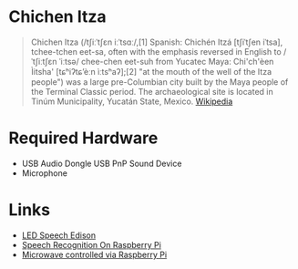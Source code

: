 # Chichen Itza

> Chichen Itza (/tʃiːˈtʃɛn iːˈtsɑː/,[1] Spanish: Chichén Itzá [tʃiˈtʃen iˈtsa], tchee-tchen eet-sa, often with the emphasis reversed in English to /ˈtʃiːtʃɛn ˈiːtsə/ chee-chen eet-suh from Yucatec Maya: Chi'ch'èen Ìitsha' [tɕʰiʔtɕʼèːn ìːtsʰaʔ];[2] "at the mouth of the well of the Itza people") was a large pre-Columbian city built by the Maya people of the Terminal Classic period. The archaeological site is located in Tinúm Municipality, Yucatán State, Mexico. [Wikipedia](https://en.wikipedia.org/wiki/Chichen_Itza)

# Required Hardware

- USB Audio Dongle USB PnP Sound Device
- Microphone

# Links

- [LED Speech Edison](https://github.com/drejkim/led-speech-edison)
- [Speech Recognition On Raspberry Pi](http://www.rmnd.net/speech-recognition-on-raspberry-pi-with-sphinx-racket-and-arduino/)
- [Microwave controlled via Raspberry Pi](https://github.com/ndbroadbent/raspberry_picrowave)